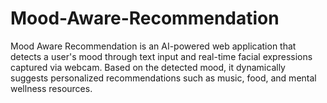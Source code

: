 # Mood-Aware-Recommendation
Mood Aware Recommendation is an AI-powered web application that detects a user's mood through text input and real-time facial expressions captured via webcam. Based on the detected mood, it dynamically suggests personalized recommendations such as music, food, and mental wellness resources. 
